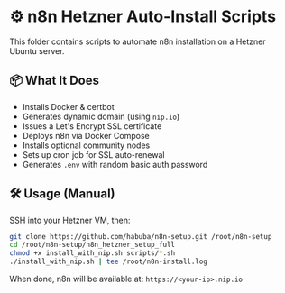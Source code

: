 # ⚙️ n8n Hetzner Auto-Install Scripts

This folder contains scripts to automate n8n installation on a Hetzner Ubuntu server.

## 📦 What It Does

- Installs Docker & certbot
- Generates dynamic domain (using `nip.io`)
- Issues a Let's Encrypt SSL certificate
- Deploys n8n via Docker Compose
- Installs optional community nodes
- Sets up cron job for SSL auto-renewal
- Generates `.env` with random basic auth password

## 🛠 Usage (Manual)

SSH into your Hetzner VM, then:

```bash
git clone https://github.com/habuba/n8n-setup.git /root/n8n-setup
cd /root/n8n-setup/n8n_hetzner_setup_full
chmod +x install_with_nip.sh scripts/*.sh
./install_with_nip.sh | tee /root/n8n-install.log
```

When done, n8n will be available at: `https://<your-ip>.nip.io`
